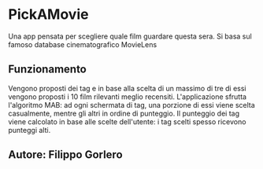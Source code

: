 # PickAMovie
Una app pensata per scegliere quale film guardare questa sera.
Si basa sul famoso database cinematografico MovieLens

## Funzionamento
Vengono proposti dei tag e in base alla scelta di un massimo di tre di essi vengono proposti i 10 film rilevanti meglio recensiti.
L'applicazione sfrutta l'algoritmo MAB: ad ogni schermata di tag, una porzione di essi viene scelta casualmente, mentre gli altri in ordine di punteggio.
Il punteggio dei tag viene calcolato in base alle scelte dell'utente: i tag scelti spesso ricevono punteggi alti.

## Autore: Filippo Gorlero
